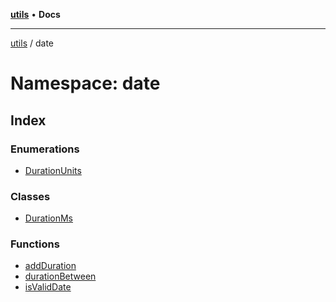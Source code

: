 [**utils**](../../README.md) • **Docs**

***

[utils](../../globals.md) / date

# Namespace: date

## Index

### Enumerations

- [DurationUnits](enumerations/DurationUnits.md)

### Classes

- [DurationMs](classes/DurationMs.md)

### Functions

- [addDuration](functions/addDuration.md)
- [durationBetween](functions/durationBetween.md)
- [isValidDate](functions/isValidDate.md)
